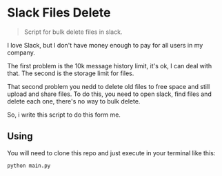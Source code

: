 # Slack Files Delete
> Script for bulk delete files in slack.

I love Slack, but I don't have money enough to pay for all users in my company.

The first problem is the 10k message history limit, it's ok, I can deal with that. The second is the storage limit for files.

That second problem you nedd to delete old files to free space and still upload and share files. To do this, you need to open slack, find files and delete each one, there's no way to bulk delete.

So, i write this script to do this form me.

## Using

You will need to clone this repo and just execute in your terminal like this:

````bash
python main.py
````
